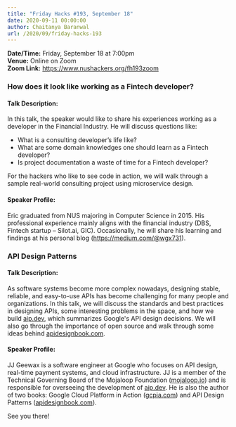 ```yaml
---
title: "Friday Hacks #193, September 18"
date: 2020-09-11 00:00:00
author: Chaitanya Baranwal
url: /2020/09/friday-hacks-193
---
```


**Date/Time:** Friday, September 18 at 7:00pm<br />
**Venue:** Online on Zoom<br />
**Zoom Link:** <https://www.nushackers.org/fh193zoom>

### How does it look like working as a Fintech developer?

#### Talk Description:

In this talk, the speaker would like to share his experiences working as a developer in the Financial Industry. He will discuss questions like:

- What is a consulting developer’s life like?
- What are some domain knowledges one should learn as a Fintech developer?
- Is project documentation a waste of time for a Fintech developer?

For the hackers who like to see code in action, we will walk through a sample real-world consulting project using microservice design.

#### Speaker Profile:

Eric graduated from NUS majoring in Computer Science in 2015. His professional experience mainly aligns with the financial industry (DBS, Fintech startup – Silot.ai, GIC). Occasionally, he will share his learning and findings at his personal blog (<https://medium.com/@wgx731>).

### API Design Patterns

#### Talk Description:

As software systems become more complex nowadays, designing stable, reliable, and easy-to-use APIs has become challenging for many people and organizations. In this talk, we will discuss the standards and best practices in designing APIs, some interesting problems in the space, and how we build [aip.dev](https://aip.dev), which summarizes Google's API design decisions. We will also go through the importance of open source and walk through some ideas behind [apidesignbook.com](https://apidesignbook.com).

#### Speaker Profile:

JJ Geewax is a software engineer at Google who focuses on API design, real-time payment systems, and cloud infrastructure. JJ is a member of the Technical Governing Board of the Mojaloop Foundation ([mojaloop.io](https://mojaloop.io)) and is responsible for overseeing the development of [aip.dev](https://aip.dev). He is also the author of two books: Google Cloud Platform in Action ([gcpia.com](https://gcpia.com)) and API Design Patterns ([apidesignbook.com](https://apidesignbook.com)).

See you there!
